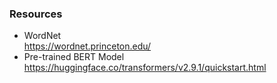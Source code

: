 ### Resources 
- WordNet  
 https://wordnet.princeton.edu/
- Pre-trained BERT Model  
https://huggingface.co/transformers/v2.9.1/quickstart.html
